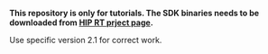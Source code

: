 **This repository is only for tutorials. The SDK binaries needs to be downloaded from [HIP RT prject page](https://gpuopen.com/hiprt/).**

Use specific version 2.1 for correct work.
